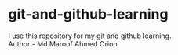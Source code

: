 # git-and-github-learning
I use this repository for my git and github learning.
<br>
Author - Md Maroof Ahmed Orion
